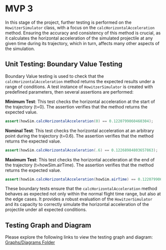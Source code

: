 # MVP 3
In this stage of the project, further testing is performed on the `HowitzerSimulator` class, with a focus on the `calcHorizontalAcceleration` method. Ensuring the accuracy and consistency of this method is crucial, as it calculates the horizontal acceleration of the simulated projectile at any given time during its trajectory, which in turn, affects many other aspects of the simulation.

## Unit Testing: Boundary Value Testing
Boundary Value testing is used to check that the `calcHorizontalAcceleration` method returns the expected results under a range of conditions. A test instance of `HowitzerSimulator` is created with predefined parameters, then several assertions are performed:

**Minimum Test**: This test checks the horizontal acceleration at the start of the trajectory (t=0). The assertion verifies that the method returns the expected value.
```java
assert(howSim.calcHorizontalAcceleration(0) == 0.1220799060460304);
```

**Nominal Test**: This test checks the horizontal acceleration at an arbitrary point during the trajectory (t=0.6). The assertion verifies that the method returns the expected value.
```java
assert(howSim.calcHorizontalAcceleration(.6) == 0.12268984803657863);
```

**Maximum Test**: This test checks the horizontal acceleration at the end of the trajectory (t=howSim.airTime). The assertion verifies that the method returns the expected value.
```java
assert(howSim.calcHorizontalAcceleration(howSim.airTime) == 0.1220799060460304);
```

These boundary tests ensure that the `calcHorizontalAcceleration` method behaves as expected not only within the normal flight time range, but also at the edge cases. It provides a robust evaluation of the `HowitzerSimulator` and its capacity to correctly simulate the horizontal acceleration of the projectile under all expected conditions.

## Testing Graph and Diagram
Please explore the following links to view the testing graph and diagram:
[Graphs/Diagrams Folder](https://gitlab.com/sseboys/ense375-project/-/tree/mvpThree/GraphDiagram)


